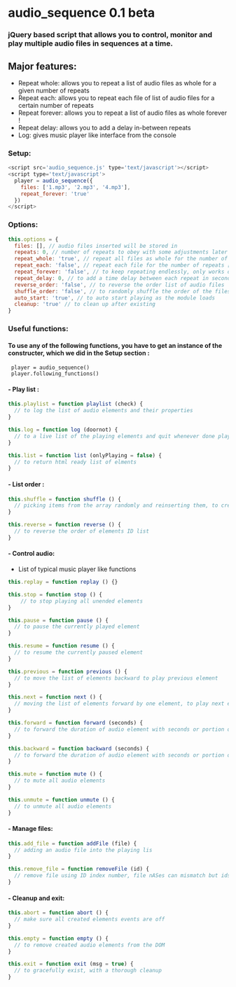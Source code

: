 # audio_sequence 0.1 beta
### jQuery based script that allows you to control, monitor and play multiple audio files in sequences at a time.

## Major features:
- Repeat whole: allows you to repeat a list of audio files as whole for a given number of repeats
- Repeat each: allows you to repeat each file of list of audio files for a certain number of repeats
- Repeat forever: allows you to repeat a list of audio files as whole forever !
- Repeat delay: allows you to add a delay in-between repeats
- Log: gives music player like interface from the console

### Setup:
```javascript
<script src='audio_sequence.js' type='text/javascript'></script>
<script type='text/javascript'>
  player = audio_sequence({
    files: ['1.mp3', '2.mp3', '4.mp3'],
    repeat_forever: 'true'
  })
</script>
```

### Options:
```javascript
this.options = {
  files: [], // audio files inserted will be stored in
  repeats: 0, // number of repeats to obey with some adjustments later
  repeat_whole: 'true', // repeat all files as whole for the number of repeats
  repeat_each: 'false', // repeat each file for the number of repeats [You can not select both !]
  repeat_forever: 'false', // to keep repeating endlessly, only works on repeat whole
  repeat_delay: 0, // to add a time delay between each repeat in seconds
  reverse_order: 'false', // to reverse the order list of audio files
  shuffle_order: 'false', // to randomly shuffle the order of the files list
  auto_start: 'true', // to auto start playing as the module loads
  cleanup: 'true' // to clean up after existing
}
```

### Useful functions:
#### To use any of the following functions, you have to get an instance of the constructer, which we did in the Setup section :
` player = audio_sequence()` </br>
` player.following_functions()`

#### - Play list :
```javascript
this.playlist = function playlist (check) {
  // to log the list of audio elements and their properties
}

this.log = function log (doornot) {
  // to a live list of the playing elements and quit whenever done playing
}

this.list = function list (onlyPlaying = false) {
  // to return html ready list of elments
}
```

#### - List order :
```javascript
this.shuffle = function shuffle () {
  // picking items from the array randomly and reinserting them, to create shuffle like effect
}

this.reverse = function reverse () {
  // to reverse the order of elements ID list
}
```

#### - Control audio:
- List of typical music player like functions

```javascript
this.replay = function replay () {}

this.stop = function stop () {
    // to stop playing all unended elements
}

this.pause = function pause () {
  // to pause the currently played element
}

this.resume = function resume () {
  // to resume the currently paused element
}

this.previous = function previous () {
  // to move the list of elements backward to play previous element
}

this.next = function next () {
  // moving the list of elements forward by one element, to play next element
}

this.forward = function forward (seconds) {
  // to forward the duration of audio element with seconds or portion of it
}

this.backward = function backward (seconds) {
  // to forward the duration of audio element with seconds or portion of it
}

this.mute = function mute () {
  // to mute all audio elements
}

this.unmute = function unmute () {
  // to unmute all audio elements
}
```

#### - Manage files:

```javascript
this.add_file = function addFile (file) {
  // adding an audio file into the playing lis
}

this.remove_file = function removeFile (id) {
  // remove file using ID index number, file nASes can mismatch but ids not
}
```

#### - Cleanup and exit:

```javascript
this.abort = function abort () {
  // make sure all created elements events are off
}

this.empty = function empty () {
  // to remove created audio elements from the DOM
}

this.exit = function exit (msg = true) {
  // to gracefully exist, with a thorough cleanup
}
```
